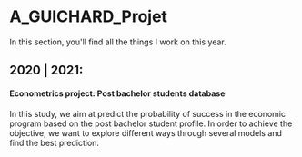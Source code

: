 # A_GUICHARD_Projet

In this section, you'll find all the things I work on this year. 

## 2020 | 2021:

#### Econometrics project: Post bachelor students database

In this study, we aim at predict the probability of success in the economic program based on the post bachelor student profile. In order to achieve the objective, we want to explore different ways through several models and find the best prediction. 
